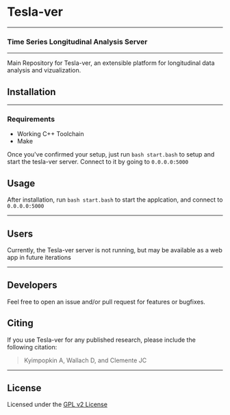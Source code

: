# Tesla-ver

---

### Time Series Longitudinal Analysis Server

---

Main Repository for Tesla-ver, an extensible platform for longitudinal data analysis and vizualization.

## Installation

---

### Requirements

- Working C++ Toolchain
- Make

Once you've confirmed your setup, just run `bash start.bash` to setup and start the tesla-ver server.
Connect to it by going to `0.0.0.0:5000`

## Usage

After installation, run `bash start.bash` to start the applcation, and connect to `0.0.0.0:5000`

---

## Users

Currently, the Tesla-ver server is not running, but may be available as a web app in future iterations

---

## Developers

Feel free to open an issue and/or pull request for features or bugfixes.

## Citing

If you use Tesla-ver for any published research, please include the following citation:

> Kyimpopkin A, Wallach D, and Clemente JC

---

## License

Licensed under the [GPL v2 License](https://www.gnu.org/licenses/old-licenses/gpl-2.0.en.html)
